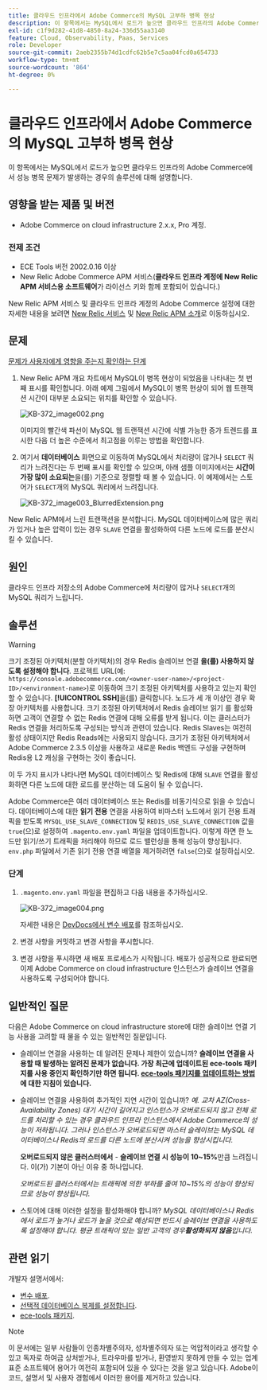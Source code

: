 ```yaml
---
title: 클라우드 인프라에서 Adobe Commerce의 MySQL 고부하 병목 현상
description: 이 항목에서는 MySQL에서 로드가 높으면 클라우드 인프라의 Adobe Commerce에서 성능 병목 문제가 발생하는 경우의 솔루션에 대해 설명합니다.
exl-id: c1f9d282-41d8-4850-8a24-336d55aa3140
feature: Cloud, Observability, Paas, Services
role: Developer
source-git-commit: 2aeb2355b74d1cdfc62b5e7c5aa04fcd0a654733
workflow-type: tm+mt
source-wordcount: '864'
ht-degree: 0%

---
```


# 클라우드 인프라에서 Adobe Commerce의 MySQL 고부하 병목 현상

이 항목에서는 MySQL에서 로드가 높으면 클라우드 인프라의 Adobe Commerce에서 성능 병목 문제가 발생하는 경우의 솔루션에 대해 설명합니다.

## 영향을 받는 제품 및 버전

* Adobe Commerce on cloud infrastructure 2.x.x, Pro 계정.

### 전제 조건

* ECE Tools 버전 2002.0.16 이상
* New Relic Adobe Commerce APM 서비스(**클라우드 인프라 계정에 New Relic APM 서비스용 소프트웨어**&#x200B;가 라이선스 키와 함께 포함되어 있습니다.)

New Relic APM 서비스 및 클라우드 인프라 계정의 Adobe Commerce 설정에 대한 자세한 내용을 보려면 [New Relic 서비스](https://experienceleague.adobe.com/en/docs/commerce-cloud-service/user-guide/monitor/new-relic/new-relic-service) 및 [New Relic APM 소개](https://docs.newrelic.com/docs/apm/new-relic-apm/getting-started/introduction-apm/)로 이동하십시오.

## 문제

<u>문제가 사용자에게 영향을 주는지 확인하는 단계</u>

1. New Relic APM 개요 차트에서 MySQL이 병목 현상이 되었음을 나타내는 첫 번째 표시를 확인합니다. 아래 예제 그림에서 MySQL이 병목 현상이 되어 웹 트랜잭션 시간이 대부분 소요되는 위치를 확인할 수 있습니다.

   ![KB-372_image002.png](assets/KB-372_image002.png)

   이미지의 빨간색 파선이 MySQL 웹 트랜잭션 시간에 식별 가능한 증가 트렌드를 표시한 다음 더 높은 수준에서 최고점을 이루는 방법을 확인합니다.
1. 여기서 **데이터베이스** 화면으로 이동하여 MySQL에서 처리량이 많거나 `SELECT` 쿼리가 느려진다는 두 번째 표시를 확인할 수 있으며, 아래 샘플 이미지에서는 **시간이 가장 많이 소요되는**&#x200B;을(를) 기준으로 정렬할 때 볼 수 있습니다. 이 예제에서는 스토어가 `SELECT`개의 MySQL 쿼리에서 느려집니다.

   ![KB-372_image003_BlurredExtension.png](assets/KB-372_image003_BlurredExtension.png)

New Relic APM에서 느린 트랜잭션을 분석합니다. MySQL 데이터베이스에 많은 쿼리가 있거나 높은 압력이 있는 경우 `SLAVE` 연결을 활성화하여 다른 노드에 로드를 분산시킬 수 있습니다.

## 원인

클라우드 인프라 저장소의 Adobe Commerce에 처리량이 많거나 `SELECT`개의 MySQL 쿼리가 느립니다.

## 솔루션

>[!WARNING]
>
>크기 조정된 아키텍처(분할 아키텍처)의 경우 Redis 슬레이브 연결 **을(를) 사용하지 않도록 설정해야 합니다**. 프로젝트 URL(예: `https://console.adobecommerce.com/<owner-user-name>/<project-ID>/<environment-name>`)로 이동하여 크기 조정된 아키텍처를 사용하고 있는지 확인할 수 있습니다. **[!UICONTROL SSH]**&#x200B;을(를) 클릭합니다. 노드가 세 개 이상인 경우 확장 아키텍처를 사용합니다. 크기 조정된 아키텍처에서 Redis 슬레이브 읽기 를 활성화하면 고객이 연결할 수 없는 Redis 연결에 대해 오류를 받게 됩니다. 이는 클러스터가 Redis 연결을 처리하도록 구성되는 방식과 관련이 있습니다. Redis Slaves는 여전히 활성 상태이지만 Redis Reads에는 사용되지 않습니다. 크기가 조정된 아키텍처에서 Adobe Commerce 2.3.5 이상을 사용하고 새로운 Redis 백엔드 구성을 구현하며 Redis용 L2 캐싱을 구현하는 것이 좋습니다.

이 두 가지 표시가 나타나면 MySQL 데이터베이스 및 Redis에 대해 `SLAVE` 연결을 활성화하면 다른 노드에 대한 로드를 분산하는 데 도움이 될 수 있습니다.

Adobe Commerce은 여러 데이터베이스 또는 Redis를 비동기식으로 읽을 수 있습니다. 데이터베이스에 대한 **읽기 전용** 연결을 사용하여 비마스터 노드에서 읽기 전용 트래픽을 받도록 `MYSQL_USE_SLAVE_CONNECTION` 및 `REDIS_USE_SLAVE_CONNECTION` 값을 `true`(으)로 설정하여 `.magento.env.yaml` 파일을 업데이트합니다. 이렇게 하면 한 노드만 읽기/쓰기 트래픽을 처리해야 하므로 로드 밸런싱을 통해 성능이 향상됩니다. `env.php` 파일에서 기존 읽기 전용 연결 배열을 제거하려면 `false`(으)로 설정하십시오.

### 단계

1. `.magento.env.yaml` 파일을 편집하고 다음 내용을 추가하십시오.

   ![KB-372_image004.png](assets/KB-372_image004.png)

   자세한 내용은 [DevDocs에서 변수 배포](https://experienceleague.adobe.com/en/docs/commerce-cloud-service/user-guide/configure/env/stage/variables-deploy#mysql_use_slave_connection)를 참조하십시오.

1. 변경 사항을 커밋하고 변경 사항을 푸시합니다.
1. 변경 사항을 푸시하면 새 배포 프로세스가 시작됩니다. 배포가 성공적으로 완료되면 이제 Adobe Commerce on cloud infrastructure 인스턴스가 슬레이브 연결을 사용하도록 구성되어야 합니다.

## 일반적인 질문

다음은 Adobe Commerce on cloud infrastructure store에 대한 슬레이브 연결 기능 사용을 고려할 때 물을 수 있는 일반적인 질문입니다.

* 슬레이브 연결을 사용하는 데 알려진 문제나 제한이 있습니까? **슬레이브 연결을 사용할 때 발생하는 알려진 문제가 없습니다. 가장 최근에 업데이트된 ece-tools 패키지를 사용 중인지 확인하기만 하면 됩니다. [ece-tools 패키지를 업데이트하는 방법](https://experienceleague.adobe.com/en/docs/commerce-cloud-service/user-guide/dev-tools/ece-tools/update-package)에 대한 지침이 있습니다.**
* 슬레이브 연결을 사용하여 추가적인 지연 시간이 있습니까? *예. 교차 AZ(Cross-Availability Zones) 대기 시간이 길어지고 인스턴스가 오버로드되지 않고 전체 로드를 처리할 수 있는 경우 클라우드 인프라 인스턴스에서 Adobe Commerce의 성능이 저하됩니다. 그러나 인스턴스가 오버로드되면 마스터 슬레이브는 MySQL 데이터베이스나 Redis의 로드를 다른 노드에 분산시켜 성능을 향상시킵니다.*

  **오버로드되지 않은 클러스터에서** - **슬레이브 연결 시 성능이 10~15%**&#x200B;만큼 느려집니다. 이(가) 기본이 아닌 이유 중 하나입니다.

  *오버로드된 클러스터에서는 트래픽에 의한 부하를 줄여 10~15%의 성능이 향상되므로 성능이 향상됩니다.*
* 스토어에 대해 이러한 설정을 활성화해야 합니까? *MySQL 데이터베이스나 Redis에서 로드가 높거나 로드가 높을 것으로 예상되면 반드시 슬레이브 연결을 사용하도록 설정해야 합니다. 평균 트래픽이 있는 일반 고객의 경우&#x200B;**활성화되지 않음**입니다.*

## 관련 읽기

개발자 설명서에서:

* [변수 배포](https://experienceleague.adobe.com/en/docs/commerce-cloud-service/user-guide/configure/env/stage/variables-deploy).
* [선택적 데이터베이스 복제를 설정합니다](https://experienceleague.adobe.com/en/docs/commerce-operations/configuration-guide/storage/split-db/multi-master-replication).
* [ece-tools 패키지](https://experienceleague.adobe.com/en/docs/commerce-cloud-service/user-guide/dev-tools/ece-tools/package-overview).

>[!NOTE]
>
>이 문서에는 일부 사람들이 인종차별주의자, 성차별주의자 또는 억압적이라고 생각할 수 있고 독자로 하여금 상처받거나, 트라우마를 받거나, 환영받지 못하게 만들 수 있는 업계 표준 소프트웨어 용어가 여전히 포함되어 있을 수 있다는 것을 알고 있습니다. Adobe이 코드, 설명서 및 사용자 경험에서 이러한 용어를 제거하고 있습니다.

